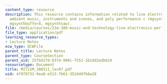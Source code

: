 ```yaml
---
content_type: resource
description: This resource contains information related to live electronic music and
  ambient music, instruments and scenes, and poly performance c (mgsynthnoisefilter,
  mgsynthbuffer8, mgsynthsaw).
file: /media/courses/21m-380-music-and-technology-live-electronics-performance-practices-spring-2011/4f8f07319ea8e5137b61352dd47b6a28_MIT21M_380S11_lec07.pdf
file_type: application/pdf
learning_resource_types:
- Lecture Notes
ocw_type: OCWFile
parent_title: Lecture Notes
parent_type: CourseSection
parent_uid: 25fbd1fd-0374-996c-f551-1b1dd2edb624
resourcetype: Document
title: MIT21M_380S11_lec07.pdf
uid: 4f8f0731-9ea8-e513-7b61-352dd47b6a28
---
```

